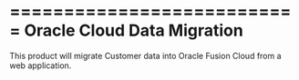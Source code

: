 ===========================
Oracle Cloud Data Migration
===========================

This product will migrate Customer data into Oracle Fusion Cloud from a web application.
